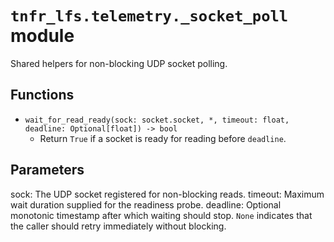 # `tnfr_lfs.telemetry._socket_poll` module
Shared helpers for non-blocking UDP socket polling.

## Functions
- `wait_for_read_ready(sock: socket.socket, *, timeout: float, deadline: Optional[float]) -> bool`
  - Return ``True`` if a socket is ready for reading before ``deadline``.

Parameters
----------
sock:
    The UDP socket registered for non-blocking reads.
timeout:
    Maximum wait duration supplied for the readiness probe.
deadline:
    Optional monotonic timestamp after which waiting should stop.  ``None``
    indicates that the caller should retry immediately without blocking.

